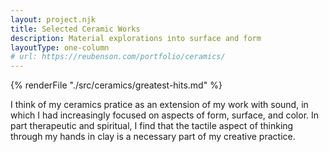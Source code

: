 ```yaml
---
layout: project.njk
title: Selected Ceramic Works
description: Material explorations into surface and form
layoutType: one-column
# url: https://reubenson.com/portfolio/ceramics/
---
```

<!-- A small selection of previous work -->

<!-- An abbreviated gallery of recent works — for works for sale, check out the [shop](/shop) -->

{% renderFile "./src/ceramics/greatest-hits.md" %}

I think of my ceramics pratice as an extension of my work with sound, in which I had increasingly focused on aspects of form, surface, and color. In part therapeutic and spiritual, I find that the tactile aspect of thinking through my hands in clay is a necessary part of my creative practice.

<!-- ... throwing the inside of the pot ... -->


<!-- And as with playing music, I'm thrilled by the tactile aspects of being able to think through my hands. -->


<!-- Looking back, my <a href="https://reubenson.com/weaving">Weaving Music</a> project is perhaps the clearest bridge from my sound-based work to ceramics. -->